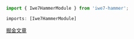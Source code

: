```ts
import { Iwe7HammerModule } from 'iwe7-hammer';

imports: [Iwe7HammerModule]
```


[掘金文章](https://juejin.im/post/5b1a07a1f265da6e44325c84)
